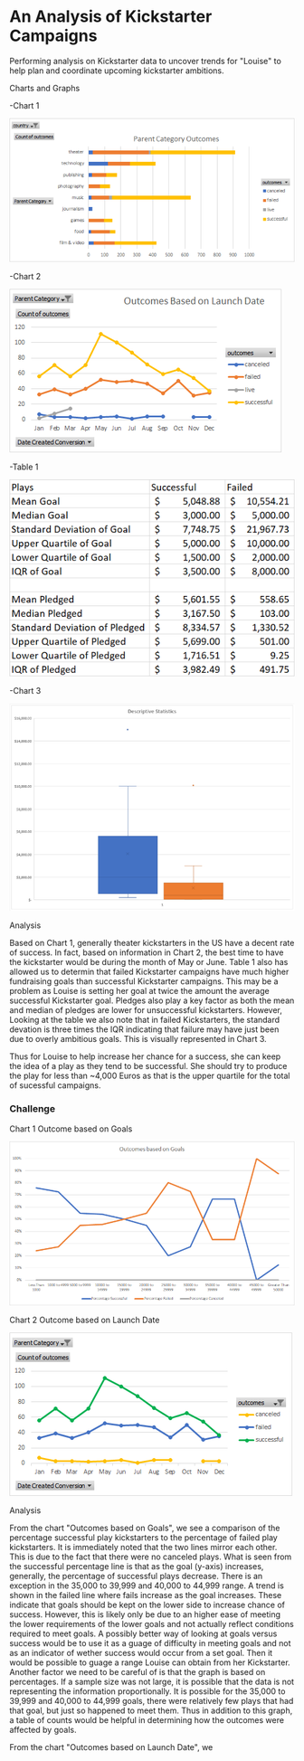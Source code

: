 
# An Analysis of Kickstarter Campaigns

Performing analysis on Kickstarter data to uncover trends for "Louise" to help plan and coordinate upcoming kickstarter ambitions.

Charts and Graphs

-Chart 1

![Parent Category Outcome Chart](Parent%20Category%20Outcomes%20Chart.png)

-Chart 2

![Outcomes Based on Launch Date](Outcomes%20Based%20on%20Launch%20Date.png)

-Table 1

![Table of Descriptive Statistics](Descriptive%20Statistics%20Table.png)

-Chart 3

![Descriptive Statistics](Descriptive%20Statistics.PNG)


Analysis

Based on Chart 1, generally theater kickstarters in the US have a decent rate of success. In fact, based on information in Chart 2, the best time to have the kickstarter would be during the month of May or June. Table 1 also has allowed us to determin that failed Kickstarter campaigns have much higher fundraising goals than successful Kickstarter campaigns. This may be a problem as Louise is setting her goal at twice the amount the average successful Kickstarter goal. Pledges also play a key factor as both the mean and median of pledges are lower for unsuccessful kickstarters. However, Looking at the table we also note that in failed Kickstarters, the standard devation is three times the IQR indicating that failure may have just been due to overly ambitious goals. This is visually represented in Chart 3.

Thus for Louise to help increase her chance for a success, she can keep the idea of a play as they tend to be successful. She should try to produce the play for less than ~4,000 Euros as that is the upper quartile for the total of sucessful campaigns.


### Challenge

Chart 1 Outcome based on Goals

![Outcomes based on Goals](Module1Challenge_Chart1OutcomeGoals.png)

Chart 2 Outcome based on Launch Date

![Outcomes based on Goals](Module1Challenge_Chart1OutcomeLaunchDate.png)

Analysis

From the chart "Outcomes based on Goals", we see a comparison of the percentage successful play kickstarters to the percentage of failed play kickstarters. It is immediately noted that the two lines mirror each other. This is due to the fact that there were no canceled plays. What is seen from the successful percentage line is that as the goal (y-axis) increases, generally, the percentage of successful plays decrease. There is an exception in the 35,000 to 39,999 and 40,000 to 44,999 range. A trend is shown in the failed line where fails increase as the goal increases. These indicate that goals should be kept on the lower side to increase chance of success. However, this is likely only be due to an higher ease of meeting the lower requirements of the lower goals and not actually reflect conditions required to meet goals. A possibly better way of looking at goals versus success would be to use it as a guage of difficulty in meeting goals and not as an indicator of wether success would occur from a set goal. Then it would be possible to guage a range Louise can obtain from her Kickstarter. Another factor we need to be careful of is that the graph is based on percentages. If a sample size was not large, it is possible that the data is not representing the information proportionally. It is possible for the 35,000 to 39,999 and 40,000 to 44,999 goals, there were relatively few plays that had that goal, but just so happened to meet them. Thus in addition to this graph, a table of counts would be helpful in determining how the outcomes were affected by goals.

From the chart "Outcomes based on Launch Date", we 



